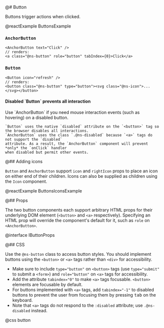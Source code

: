 @# Button

Buttons trigger actions when clicked.

@reactExample ButtonsExample

### `AnchorButton`

```tsx
<AnchorButton text="Click" />
// renders:
<a class="@ns-button" role="button" tabIndex={0}>Click</a>
```

### `Button`

```tsx
<Button icon="refresh" />
// renders:
<button class="@ns-button" type="button"><svg class="@ns-icon">...</svg></button>
```

<div class="@ns-callout @ns-intent-danger @ns-icon-error">
    <h4 class="@ns-heading">Disabled `Button` prevents all interaction</h4>
    Use `AnchorButton` if you need mouse interaction events (such as hovering) on a disabled button.

    `Button` uses the native `disabled` attribute on the `<button>` tag so the browser disables all interactions.
    `AnchorButton` uses the class `.@ns-disabled` because `<a>` tags do not support the `disabled`
    attribute. As a result, the `AnchorButton` component will prevent *only* the `onClick` handler
    when disabled but permit other events.

</div>

@## Adding icons

`Button` and `AnchorButton` support `icon` and `rightIcon` props to place an
icon on either end of their children. Icons can also be supplied as children
using the `Icon` component.

@reactExample ButtonsIconsExample

@## Props

The two button components each support arbitrary HTML props for their underlying
DOM element (`<button>` and `<a>` respectively). Specifying an HTML prop will
override the component's default for it, such as `role` on `<AnchorButton>`.

@interface IButtonProps

@## CSS

Use the `@ns-button` class to access button styles. You should implement buttons using the
`<button>` or `<a>` tags rather than `<div>` for accessibility.

* Make sure to include `type="button"` on `<button>` tags (use `type="submit"` to submit a
  `<form>`) and `role="button"` on `<a>` tags for accessibility.
* Add the attribute `tabindex="0"` to make `<a>` tags focusable. `<button>` elements are
  focusable by default.
* For buttons implemented with `<a>` tags, add `tabindex="-1"` to disabled buttons to prevent the
  user from focusing them by pressing <kbd>tab</kbd> on the keyboard.
* Note that `<a>` tags do not respond to the `:disabled` attribute; use `.@ns-disabled` instead.

@css button
